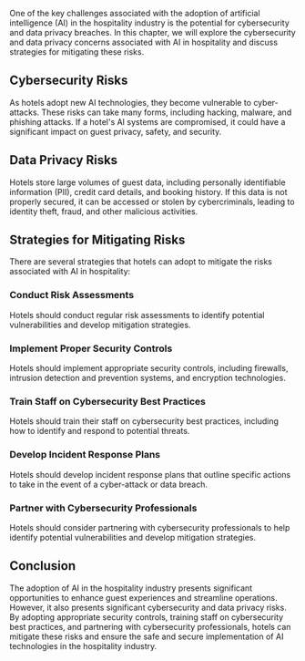
One of the key challenges associated with the adoption of artificial intelligence (AI) in the hospitality industry is the potential for cybersecurity and data privacy breaches. In this chapter, we will explore the cybersecurity and data privacy concerns associated with AI in hospitality and discuss strategies for mitigating these risks.

Cybersecurity Risks
-------------------

As hotels adopt new AI technologies, they become vulnerable to cyber-attacks. These risks can take many forms, including hacking, malware, and phishing attacks. If a hotel's AI systems are compromised, it could have a significant impact on guest privacy, safety, and security.

Data Privacy Risks
------------------

Hotels store large volumes of guest data, including personally identifiable information (PII), credit card details, and booking history. If this data is not properly secured, it can be accessed or stolen by cybercriminals, leading to identity theft, fraud, and other malicious activities.

Strategies for Mitigating Risks
-------------------------------

There are several strategies that hotels can adopt to mitigate the risks associated with AI in hospitality:

### Conduct Risk Assessments

Hotels should conduct regular risk assessments to identify potential vulnerabilities and develop mitigation strategies.

### Implement Proper Security Controls

Hotels should implement appropriate security controls, including firewalls, intrusion detection and prevention systems, and encryption technologies.

### Train Staff on Cybersecurity Best Practices

Hotels should train their staff on cybersecurity best practices, including how to identify and respond to potential threats.

### Develop Incident Response Plans

Hotels should develop incident response plans that outline specific actions to take in the event of a cyber-attack or data breach.

### Partner with Cybersecurity Professionals

Hotels should consider partnering with cybersecurity professionals to help identify potential vulnerabilities and develop mitigation strategies.

Conclusion
----------

The adoption of AI in the hospitality industry presents significant opportunities to enhance guest experiences and streamline operations. However, it also presents significant cybersecurity and data privacy risks. By adopting appropriate security controls, training staff on cybersecurity best practices, and partnering with cybersecurity professionals, hotels can mitigate these risks and ensure the safe and secure implementation of AI technologies in the hospitality industry.

